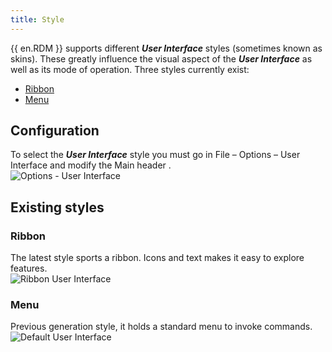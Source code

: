 ```yaml
---
title: Style
---
```

{{ en.RDM }} supports different ***User Interface*** styles (sometimes known as skins). These greatly influence the visual aspect of the ***User Interface*** as well as its mode of operation. Three styles currently exist:  

* [Ribbon](#ribbon)
* [Menu](#menu) 

## Configuration 

To select the ***User Interface*** style you must go in File – Options – User Interface and modify the Main header .  
![Options - User Interface](https://webdevolutions.azureedge.net/docs/en/rdm/windows/clip11406.png) 

## Existing styles 

### Ribbon 

The latest style sports a ribbon. Icons and text makes it easy to explore features.  
![Ribbon User Interface](https://webdevolutions.azureedge.net/docs/en/rdm/windows/clip11407.png) 

### Menu 

Previous generation style, it holds a standard menu to invoke commands. 
![Default User Interface](https://webdevolutions.azureedge.net/docs/en/rdm/windows/clip11404.png) 
